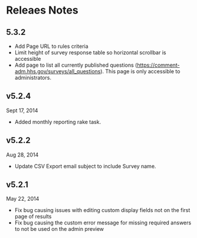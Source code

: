# Releaes Notes

## 5.3.2

* Add Page URL to rules criteria
* Limit height of survey response table so horizontal scrollbar is accessible
* Add page to list all currently published questions (https://comment-adm.hhs.gov/surveys/all_questions).
  This page is only accessible to administrators.

## v5.2.4
Sept 17, 2014

* Added monthly reporting rake task.

## v5.2.2
Aug 28, 2014

* Update CSV Export email subject to include Survey name.

## v5.2.1
May 22, 2014

* Fix bug causing issues with editing custom display fields not on the first
page of results
* Fix bug causing the custom error message for missing required answers to not
be used on the admin preview
